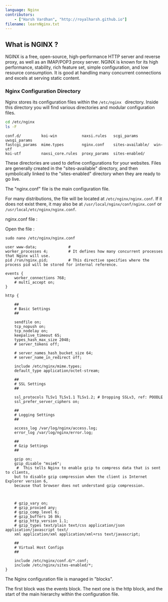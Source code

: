 ```yaml
---
language: Nginx
contributors:
    - ["Harsh Vardhan", "http://royalharsh.github.io"]
filename: learnNginx.txt
---
```


## What is NGINX ?

NGINX is a free, open-source, high-performance HTTP server and reverse proxy, as well as an IMAP/POP3 proxy server. NGINX
is known for its high performance, stability, rich feature set, simple configuration, and low resource consumption. It is good at handling many concurrent connections and excels at serving static content.

### Nginx Configuration Directory

Nginx stores its configuration files within the `/etc/nginx ` directory.
Inside this directory you will find various directories and modular configuration files.
```bash
cd /etc/nginx
ls -F
```
```
conf.d/         koi-win           naxsi.rules   scgi_params       uwsgi_params
fastcgi_params  mime.types        nginx.conf    sites-available/  win-utf
koi-utf         naxsi_core.rules  proxy_params  sites-enabled/
```
These directories are used to define configurations for your websites.
Files are generally created in the "sites-available" directory, and then symbolically linked to the "sites-enabled" directory when they are ready to go live.

 The "nginx.conf" file is the main configuration file.
 
 For many distributions, the file will be located at `/etc/nginx/nginx.conf`. If it does not exist there, it may also be at `/usr/local/nginx/conf/nginx.conf` or `/usr/local/etc/nginx/nginx.conf`.
 
nginx.conf file :

Open the file : 

`sudo nano /etc/nginx/nginx.conf`

```
user www-data;              # 
worker_processes 4;         # It defines how many concurrent processes that Nginx will use.
pid /run/nginx.pid;         # This directive specifies where the process pid will be stored for internal reference.

events {
	worker_connections 768;
	# multi_accept on;
}

http {

	##
	# Basic Settings
	##

	sendfile on;
	tcp_nopush on;
	tcp_nodelay on;
	keepalive_timeout 65;
	types_hash_max_size 2048;
	# server_tokens off;

	# server_names_hash_bucket_size 64;
	# server_name_in_redirect off;

	include /etc/nginx/mime.types;
	default_type application/octet-stream;

	##
	# SSL Settings
	##

	ssl_protocols TLSv1 TLSv1.1 TLSv1.2; # Dropping SSLv3, ref: POODLE
	ssl_prefer_server_ciphers on;

	##
	# Logging Settings
	##

	access_log /var/log/nginx/access.log;
	error_log /var/log/nginx/error.log;

	##
	# Gzip Settings
	##
    
	gzip on;       
	gzip_disable "msie6";
     #  This tells Nginx to enable gzip to compress data that is sent to clients, 
    but to disable gzip compression when the client is Internet Explorer version 6, 
    because that browser does not understand gzip compression.



	# gzip_vary on;
	# gzip_proxied any;
	# gzip_comp_level 6;
	# gzip_buffers 16 8k;
	# gzip_http_version 1.1;
	# gzip_types text/plain text/css application/json application/javascript text/
	xml application/xml application/xml+rss text/javascript;

	##
	# Virtual Host Configs
	##

	include /etc/nginx/conf.d/*.conf;
	include /etc/nginx/sites-enabled/*;
}
```
The Nginx configuration file is managed in "blocks".

The first block was the events block. The next one is the http block, and the start of the main hierarchy within the configuration file.
